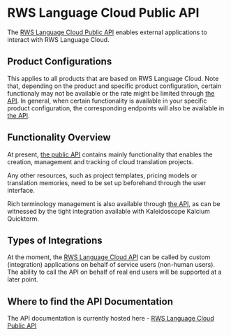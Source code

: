 # RWS Language Cloud Public API #
The [RWS Language Cloud Public API](https://languagecloud.sdl.com/lc/api-docs/) enables external applications to interact with RWS Language Cloud.

## Product Configurations ##
This applies to all products that are based on RWS Language Cloud. Note that, depending on the product and specific product configuration, certain functionaly may not be available or the rate might be limited through [the API](https://languagecloud.sdl.com/lc/api-docs/). In general, when certain functionality is available in your specific product configuration, the corresponding endpoints will also be available in [the API](https://languagecloud.sdl.com/lc/api-docs/).

## Functionality Overview ##
At present, [the public API](https://languagecloud.sdl.com/lc/api-docs/) contains mainly functionality that enables the creation, management and tracking of cloud translation projects.

Any other resources, such as project templates, pricing models or translation memories, need to be set up beforehand through the user interface.

Rich terminology management is also available through [the API](https://languagecloud.sdl.com/lc/api-docs/), as can be witnessed by the tight integration available with Kaleidoscope Kalcium Quickterm.

## Types of Integrations ##
At the moment, the [RWS Language Cloud API](https://languagecloud.sdl.com/lc/api-docs/) can be called by custom (integration) applications on behalf of service users (non-human users). The ability to call the API on behalf of real end users will be supported at a later point.

## Where to find the API Documentation ##
The API documentation is currently hosted here - [RWS Language Cloud Public API](https://languagecloud.sdl.com/lc/api-docs/)
